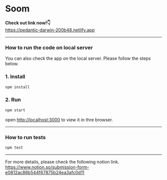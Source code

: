   

  

# Soom

**Check out link now!👇** <br />
https://pedantic-darwin-200b48.netlify.app

----
###  How to run the code on local server

You can also check the app on the local server. 
Please follow the steps below.

### 1. Install

```bash
npm install
```

### 2. Run

```bash
npm start
```
open [http://localhost:3000](http://localhost:3000/) to view it in thre browser.

----

### How to run tests

```bash
npm test
```
-------
For more details, please check the following notion link.<br />
https://www.notion.so/submission-form-e0812ac86b544f67875b24ea3afc0d11